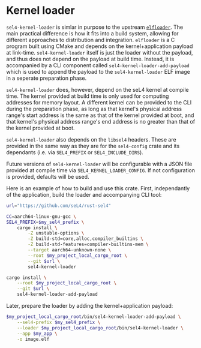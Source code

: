 # Kernel loader

`sel4-kernel-loader` is simlar in purpose to the upstream
[`elfloader`](https://github.com/seL4/seL4_tools/tree/master/elfloader-tool). The main practical
difference is how it fits into a build system, allowing for different approaches to distribution and
integration. `elfloader` is a C program built using CMake and depends on the kernel+application
payload at link-time. `sel4-kernel-loader` itself is just the loader without the payload, and thus
does not depend on the payload at build time. Instead, it is accompanied by a CLI component called
`sel4-kernel-loader-add-payload` which is used to append the payload to the `sel4-kernel-loader` ELF
image in a seperate preparation phase.

`sel4-kernel-loader` does, however, depend on the seL4 kernel at compile time. The kernel provided
at build time is only used for computing addresses for memory layout. A different kernel can be
provided to the CLI during the preparation phase, as long as that kernel's physical address range's
start address is the same as that of the kernel provided at boot, and that kernel's physical address
range's end address is no greater than that of the kernel provided at boot.

`sel4-kernel-loader` also depends on the `libsel4` headers. These are provided in the same way as
they are for the `sel4-config` crate and its dependants (i.e. via `SEL4_PREFIX` or
`SEL4_INCLUDE_DIRS`).

Future versions of `sel4-kernel-loader` will be configurable with a JSON file provided at compile
time via `SEL4_KERNEL_LOADER_CONFIG`. If not configuration is provided, defaults will be used.

Here is an example of how to build and use this crate. First, independantly of the application,
build the loader and accompanying CLI tool:

```bash
url="https://github.com/seL4/rust-sel4"

CC=aarch64-linux-gnu-gcc \
SEL4_PREFIX=$my_sel4_prefix \
    cargo install \
        -Z unstable-options \
        -Z build-std=core,alloc,compiler_builtins \
        -Z build-std-features=compiler-builtins-mem \
        --target aarch64-unknown-none \
        --root $my_project_local_cargo_root \
        --git $url \
        sel4-kernel-loader

cargo install \
    --root $my_project_local_cargo_root \
    --git $url \
    sel4-kernel-loader-add-payload
```

Later, prepare the loader by adding the kernel+application payload:

```bash
$my_project_local_cargo_root/bin/sel4-kernel-loader-add-payload \
    --sel4-prefix $my_sel4_prefix \
    --loader $my_project_local_cargo_root/bin/sel4-kernel-loader \
    --app $my_app \
    -o image.elf
```
